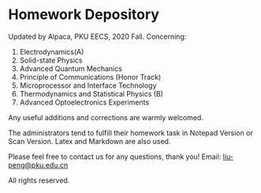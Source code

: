 # Homework Depository
Updated by Alpaca, PKU EECS, 2020 Fall. Concerning: 
1. Electrodynamics(A)
2. Solid-state Physics
3. Advanced Quantum Mechanics
4. Principle of Communications (Honor Track)
5. Microprocessor and Interface Technology
6. Thermodynamics and Statistical Physics (B)
7. Advanced Optoelectronics Experiments

Any useful additions and corrections are warmly welcomed.

The administrators tend to fulfill their homework task in Notepad Version or Scan Version. Latex and Markdown are also used.

Please feel free to contact us for any questions, thank you! Email: liu-peng@pku.edu.cn

All rights reserved.
